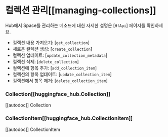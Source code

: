 <!--⚠️ Note that this file is in Markdown but contain specific syntax for our doc-builder (similar to MDX) that may not be
rendered properly in your Markdown viewer.
-->

# 컬렉션 관리[[managing-collections]]

Hub에서 Space를 관리하는 메소드에 대한 자세한 설명은 [`HfApi`] 페이지를 확인하세요.

- 컬렉션 내용 가져오기: [`get_collection`]
- 새로운 컬렉션 생성: [`create_collection`]
- 컬렉션 업데이트: [`update_collection_metadata`]
- 컬렉션 삭제: [`delete_collection`]
- 컬렉션에 항목 추가: [`add_collection_item`]
- 컬렉션의 항목 업데이트: [`update_collection_item`]
- 컬렉션에서 항목 제거: [`delete_collection_item`]


### Collection[[huggingface_hub.Collection]]

[[autodoc]] Collection

### CollectionItem[[huggingface_hub.CollectionItem]]

[[autodoc]] CollectionItem

